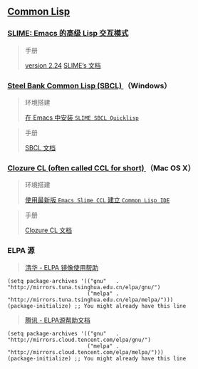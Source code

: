 ## [Common Lisp](https://common-lisp.net/)

### [SLIME: Emacs 的高级 Lisp 交互模式](https://slime.common-lisp.dev/)
> 手册
>
> [version 2.24](https://slime.common-lisp.dev/doc/html/) [SLIME’s 文档](https://slime-user-manual-cn.readthedocs.io/en/latest/) 

### [Steel Bank Common Lisp (SBCL) ](http://www.sbcl.org/)（Windows）

> 环境搭建
> 
> [在 Emacs 中安装 `SLIME SBCL Quicklisp`](https://eason0210.github.io/post/install-slime-sbcl-quicklisp/)

> 手册
>
> [SBCL 文档](http://www.sbcl.org/manual/)

### [Clozure CL (often called CCL for short) ](https://ccl.clozure.com/)（Mac OS X）

> 环境搭建
> 
> [使用最新版 `Emacs Slime CCL` 建立 `Common Lisp IDE`](https://herculesshek.github.io/blog/2013/11/24/build-slime-emacs-clozureCL)

> 手册
>
> [Clozure CL 文档](https://ccl.clozure.com/docs/ccl.html)

### ELPA 源
> [清华 - ELPA 镜像使用帮助](https://mirrors.tuna.tsinghua.edu.cn/help/elpa/)
```emacs
(setq package-archives '(("gnu"   . "http://mirrors.tuna.tsinghua.edu.cn/elpa/gnu/")
                         ("melpa" . "http://mirrors.tuna.tsinghua.edu.cn/elpa/melpa/")))
(package-initialize) ;; You might already have this line
```

> [腾讯 - ELPA源帮助文档](https://mirrors.cloud.tencent.com/help/elpa.html)
```emacs
(setq package-archives '(("gnu"   . "http://mirrors.cloud.tencent.com/elpa/gnu/")
                         ("melpa" . "http://mirrors.cloud.tencent.com/elpa/melpa/")))
(package-initialize) ;; You might already have this line
```
